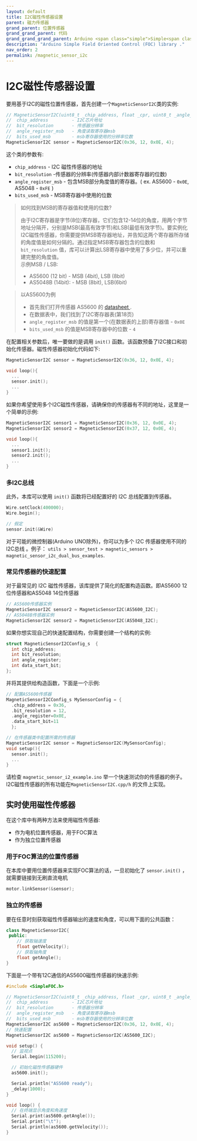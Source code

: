```yaml
---
layout: default
title: I2C磁性传感器设置
parent: 磁力传感器
grand_parent: 位置传感器
grand_grand_parent: 代码
grand_grand_grand_parent: Arduino <span class="simple">Simple<span class="foc">FOC</span>library</span>
description: "Arduino Simple Field Oriented Control (FOC) library ."
nav_order: 2
permalink: /magnetic_sensor_i2c
---
```



# l2C磁性传感器设置

要用基于I2C的磁性位置传感器，首先创建一个`MagneticSensorI2C`类的实例:

```cpp
// MagneticSensorI2C(uint8_t _chip_address, float _cpr, uint8_t _angle_register_msb)
//  chip_address         - I2C芯片地址
//  bit_resolution       - 传感器分辨率
//  angle_register_msb   - 角度读取寄存器msb
//  bits_used_msb        - msb寄存器使用的分辨率位数
MagneticSensorI2C sensor = MagneticSensorI2C(0x36, 12, 0x0E, 4);
```

这个类的参数有:
 - `chip_address` - I2C 磁性传感器的地址
 - `bit_resolution` -传感器的分辨率(传感器内部计数器寄存器的位数)
 - `angle_register_msb` - 包含MSB部分角度值的寄存器。( ex. AS5600 - `0x0E`, AS5048 - `0xFE` ) 
 - `bits_used_msb` - MSB寄存器中使用的位数

<blockquote class="info"> <p class="heading">如何找到MSB的寄存器值和使用的位数?</p>
由于I2C寄存器是字节(8位)寄存器，它们包含12-14位的角度，用两个字节地址分隔开，分别是MSB(最高有效字节)和LSB(最低有效字节)。要实例化I2C磁性传感器，你需要提供MSB寄存器地址，并告知这两个寄存器所存储的角度值是如何分隔的。通过指定MSB寄存器包含的位数和 <code class="highlighter-rouge">bit_resolution</code> 值，库可以计算出LSB寄存器中使用了多少位，并可以重建完整的角度值。<br>
示例MSB / LSB:


<ul>
<li>AS5600 (12 bit) - MSB (4bit), LSB (8bit)</li>
<li>AS5048B (14bit): - MSB (8bit), LSB(6bit)</li>
</ul>
</blockquote>

<blockquote class="info">
<p class="heading">以AS5600为例</p>
<ul>
  <li> 首先我们打开传感器 AS5600 的 <a href="https://ams.com/documents/20143/36005/AS5600_DS000365_5-00.pdf" target="_blank"> datasheet <i class="fa fa-external-link"></i></a>.</li>
  <li> 在数据表中，我们找到了l2C寄存器表(第18页)</li>
  <li> <code class="highlighter-rouge">angle_register_msb</code> 的值是第一个(在数据表的上部)寄存器值 - <code class="highlighter-rouge">0x0E</code></li>
  <li> <code class="highlighter-rouge">bits_used_msb</code> 的值是MSB寄存器中的位数 - <code class="highlighter-rouge">4</code></li>
</ul>
</blockquote>




在配置相关参数后，唯一要做的是调用 `init()` 函数。该函数预备了I2C接口和初始化传感器。磁性传感器初始化代码如下:

```cpp
MagneticSensorI2C sensor = MagneticSensorI2C(0x36, 12, 0x0E, 4);

void loop(){
  ...
  sensor.init();
  ...
}
```

如果你希望使用多个I2C磁性传感器，请确保你的传感器有不同的地址，这里是一个简单的示例:
```cpp
MagneticSensorI2C sensor1 = MagneticSensorI2C(0x36, 12, 0x0E, 4);
MagneticSensorI2C sensor2 = MagneticSensorI2C(0x37, 12, 0x0E, 4);

void loop(){
  ...
  sensor1.init();
  sensor2.init();
  ...
}
```


### 多I2C总线 

此外，本库可以使用 `init()` 函数将已经配置好的 I2C 总线配置到传感器。

```cpp
Wire.setClock(400000);
Wire.begin();

// 假定 
sensor.init(&Wire)
```
对于可能的微控制器(Arduino UNO除外)，你可以为多个 I2C 传感器使用不同的l2C总线 。例子： `utils > sensor_test > magnetic_sensors > magnetic_sensor_i2c_dual_bus_examples`. 

###  常见传感器的快速配置 

对于最常见的 I2C 磁性传感器，该库提供了简化的配置构造函数。即AS5600 12位传感器和AS5048 14位传感器

```cpp
// AS5600传感器实例
MagneticSensorI2C sensor2 = MagneticSensorI2C(AS5600_I2C);
// AS5048B传感器实例
MagneticSensorI2C sensor2 = MagneticSensorI2C(AS5048_I2C);
```
如果你想实现自己的快速配置结构，你需要创建一个结构的实例:
```cpp
struct MagneticSensorI2CConfig_s  {
  int chip_address;
  int bit_resolution; 
  int angle_register;
  int data_start_bit; 
};
```
并将其提供给构造函数，下面是一个示例:
```cpp
// 配置AS5600传感器
MagneticSensorI2CConfig_s MySensorConfig = {
  .chip_address = 0x36, 
  .bit_resolution = 12, 
  .angle_register=0x0E, 
  .data_start_bit=11
  }; 

// 在传感器类中配置所需的传感器
MagneticSensorI2C sensor = MagneticSensorI2C(MySensorConfig);
void setup(){
  sensor.init();
  ...
}
```

请检查 `magnetic_sensor_i2_example.ino` 举一个快速测试你的传感器的例子。l2C磁性传感器的所有功能在`MagneticSensorI2C.cpp/h` 的文件上实现。

## 实时使用磁性传感器

在这个库中有两种方法来使用磁性传感器:
- 作为电机位置传感器，用于FOC算法
- 作为独立位置传感器

### 用于FOC算法的位置传感器

在本库中要用位置传感器来实现FOC算法的话，一旦初始化了 `sensor.init()` ，就需要链接到无刷直流电机

```cpp
motor.linkSensor(&sensor);
```

### 独立的传感器

要在任意时刻获取磁性传感器输出的速度和角度，可以用下面的公共函数：
```cpp
class MagneticSensorI2C{
 public:
    // 获取轴速度
    float getVelocity();
  	// 获取轴角度
    float getAngle();
}
```

下面是一个带有12C通信的AS5600磁性传感器的快速示例:
```cpp
#include <SimpleFOC.h>

// MagneticSensorI2C(uint8_t _chip_address, float _cpr, uint8_t _angle_register_msb)
//  chip_address         - I2C芯片地址
//  bit_resolution       - 传感器分辨率
//  angle_register_msb   - 角度读取寄存器msb
//  bits_used_msb        - msb寄存器使用的分辨率位数
MagneticSensorI2C as5600 = MagneticSensorI2C(0x36, 12, 0x0E, 4);
// 快速配置
MagneticSensorI2C as5600 = MagneticSensorI2C(AS5600_I2C);

void setup() {
  // 监视点
  Serial.begin(115200);

  // 初始化磁性传感器硬件
  as5600.init();

  Serial.println("AS5600 ready");
  _delay(1000);
}

void loop() {
  // 在终端显示角度和角速度
  Serial.print(as5600.getAngle());
  Serial.print("\t");
  Serial.println(as5600.getVelocity());
}
```